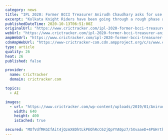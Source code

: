 ```yaml
---
category: news
title: "IPL 2020: Former BCCI Treasurer Anirudh Chaudhary asks for use of Artificial Intelligence post Sunil Narine’s suspect bowling action"
excerpt: "Kolkata Knight Riders have been going through a rough phase after their star spinner, Sunil Narine has been warned for his bowling action"
publishedDateTime: 2020-10-13T06:51:00Z
originalUrl: "https://www.crictracker.com/ipl-2020-former-bcci-treasurer-anirudh-chaudhary-asks-for-use-of-artificial-intelligence-post-sunil-narines-suspect-bowling-action/"
webUrl: "https://www.crictracker.com/ipl-2020-former-bcci-treasurer-anirudh-chaudhary-asks-for-use-of-artificial-intelligence-post-sunil-narines-suspect-bowling-action/"
ampWebUrl: "https://www.crictracker.com/ipl-2020-former-bcci-treasurer-anirudh-chaudhary-asks-for-use-of-artificial-intelligence-post-sunil-narines-suspect-bowling-action/?amp"
cdnAmpWebUrl: "https://www-crictracker-com.cdn.ampproject.org/c/s/www.crictracker.com/ipl-2020-former-bcci-treasurer-anirudh-chaudhary-asks-for-use-of-artificial-intelligence-post-sunil-narines-suspect-bowling-action/?amp"
type: article
quality: 26
heat: 26
published: false

provider:
  name: CricTracker
  domain: crictracker.com

topics:
  - AI

images:
  - url: "https://www.crictracker.com/wp-content/uploads/2019/01/Anirudh-Chaudhry.jpg"
    width: 640
    height: 400
    isCached: true

secured: "MOfVdfMKGIfAit4jQzmX8DhtLkPEOhRcC62jQpYYA0pz7/5XvaaeD+4PGHrtkrP+vII+Rg6jUwd3aqHcd4VsjE+GjObnElR9QK0CFAq++I8E4S+Ac0TMmMqtU8URHA2gTLAO4wmNNjhHepTAmoGf+/RV1/kXwCtNehYjEqLn6e1SVuZSKeXSPzw1tnq8KgEWLTfNIedw+aoCT+lmfFVJEf2HbMIx8Tr2ERSMrKRORqBdkEaa6vPLktMKJ+WaeiRtUgwLWHMLaeu9M6K+82y1eCwjxMnHs8ViFikFM/pcg8i25cjux/ksBbBqTY3WCNy0dwb41Xx4aP+DHmuYb3YBYnqnxNWzKU4URuuaV3XJ8xY=;85GSYGt3aCvNhVw0d6SZyA=="
---
```


